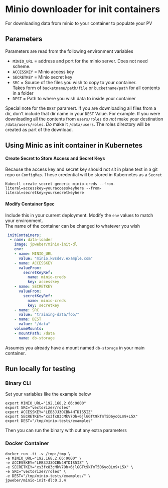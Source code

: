 # Minio downloader for init containers

For downloading data from minio to your container to populate your PV

## Parameters
Parameters are read from the following environment variables  
- `MINIO_URL` = address and port for the minio server. Does not need scheme.  
- `ACCESSKEY` = Minio access key  
- `SECRETKEY` = Minio secret key  
- `SRC` = Source of the files you wish to copy to your container.  
Takes form of `bucketname/path/file` or `bucketname/path` for all contents in a folder  
- `DEST` = Path to where you wish data to inside your container  

Special note for the `DEST` paramert. If you are downloading all files from a dir, don't include that dir name in your `DEST` Value. For example. If you were downloading all the contents from `users/roles` do _not_ make your destination `/data/users/roles`. *Do* make it `/data/users`. The roles directory will be created as part of the download. 



## Using Minic as init container in Kubernetes

#### Create Secret to Store Access and Secret Keys
Because the access key and secret key should not sit in plane text in a git repo or `ConfigMap`. These credential will be stored in Kubernetes as a `Secret`

``` shell
Kubectl create secret generic minio-creds --from-literal=accesskey=youraccesskeyhere --from-literal=secretkey=yoursecretkeyhere 
```

#### Modify Container Spec
Include this in your current deployment. Modify the `env` values to match your environment.  
The name of the container can be changed to whatever you wish

``` yaml
 initContainers:
  - name: data-loader 
    image: jpweber/minio-init-dl
    env:
    - name: MINIO_URL
      value: "minio.k8sdev.example.com"
    - name: ACCESSKEY
	  valueFrom:
        secretKeyRef:
          name: minio-creds
          key: accesskey
    - name: SECRETKEY
	  valueFrom:
        secretKeyRef:
          name: minio-creds
          key: secretkey
    - name: SRC
      value: "training-data/foo/"
    - name: DEST
      value: "/data"
    volumeMounts:
    - mountPath: /data
      name: db-storage
```

Assumes you already have a mount named `db-storage` in your main container. 

## Run locally for testing

### Binary CLI
Set your variables like the example below
``` shell
export MINIO_URL="192.168.2.66:9000"
export SRC="vectorizer/roles"
export ACCESSKEY="LEB3JJ3OCBN4HTDIS5IZ"
export SECRETKEY="xs3fx83cMkV7Oh+6jlGGTt9kTmT5D6yoQLm9+L5X"
export DEST="/tmp/minio-tests/examples"
```
Then you can run the binary with out any extra parameters

### Docker Container

``` shell
docker run -ti -v /tmp:/tmp \
-e MINIO_URL="192.168.2.66:9000" \
-e ACCESSKEY="LEB3JJ3OCBN4HTDIS5IZ" \
-e SECRETKEY="xs3fx83cMkV7Oh+6jlGGTt9kTmT5D6yoQLm9+L5X" \
-e SRC="vectorizer/roles" \
-e DEST="/tmp/minio-tests/examples/" \
jpweber/minio-init-dl:0.2.4
```